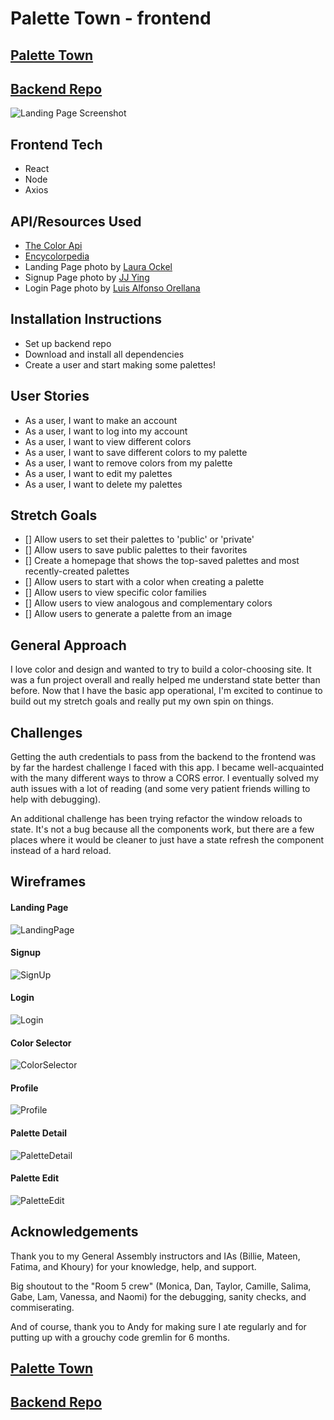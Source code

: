 # Palette Town - frontend

## [Palette Town](https://palettetown.netlify.app)

## [Backend Repo](https://github.com/ecguerra/Project_4_backend)

![Landing Page Screenshot](/landing_page.png)



## Frontend Tech
* React
* Node
* Axios


## API/Resources Used
* [The Color Api](https://www.thecolorapi.com/)
* [Encycolorpedia](https://encycolorpedia.com/)
* Landing Page photo by [Laura Ockel](https://unsplash.com/@viazavier)
* Signup Page photo by [JJ Ying](https://unsplash.com/@jjying)
* Login Page photo by [Luis Alfonso Orellana](https://unsplash.com/@alphonzs)


## Installation Instructions
* Set up backend repo
* Download and install all dependencies
* Create a user and start making some palettes!


## User Stories
* As a user, I want to make an account
* As a user, I want to log into my account
* As a user, I want to view different colors
* As a user, I want to save different colors to my palette
* As a user, I want to remove colors from my palette
* As a user, I want to edit my palettes
* As a user, I want to delete my palettes

## Stretch Goals
- [] Allow users to set their palettes to 'public' or 'private'
- [] Allow users to save public palettes to their favorites
- [] Create a homepage that shows the top-saved palettes and most recently-created palettes
- [] Allow users to start with a color when creating a palette
- [] Allow users to view specific color families
- [] Allow users to view analogous and complementary colors
- [] Allow users to generate a palette from an image


## General Approach
I love color and design and wanted to try to build a color-choosing site. It was a fun project overall and really helped me understand state better than before. Now that I have the basic app operational, I'm excited to continue to build out my stretch goals and really put my own spin on things.


## Challenges
Getting the auth credentials to pass from the backend to the frontend was by far the hardest challenge I faced with this app. I became well-acquainted with the many different ways to throw a CORS error. I eventually solved my auth issues with a lot of reading (and some very patient friends willing to help with debugging).

An additional challenge has been trying refactor the window reloads to state. It's not a bug because all the components work, but there are a few places where it would be cleaner to just have a state refresh the component instead of a hard reload.


## Wireframes

#### Landing Page
![LandingPage](/wireframes/LandingPage.png)

#### Signup
![SignUp](/wireframes/Signup.png)

#### Login
![Login](/wireframes/Login.png)

#### Color Selector
![ColorSelector](/wireframes/ColorSelector.png)

#### Profile
![Profile](/wireframes/Profile.png)

#### Palette Detail
![PaletteDetail](/wireframes/PaletteDetail.png)

#### Palette Edit
![PaletteEdit](/wireframes/PaletteEdit.png)


## Acknowledgements

Thank you to my General Assembly instructors and IAs (Billie, Mateen, Fatima, and Khoury) for your knowledge, help, and support.

Big shoutout to the "Room 5 crew" (Monica, Dan, Taylor, Camille, Salima, Gabe, Lam, Vanessa, and Naomi) for the debugging, sanity checks, and commiserating.

And of course, thank you to Andy for making sure I ate regularly and for putting up with a grouchy code gremlin for 6 months.


## [Palette Town](https://palettetown.netlify.app)

## [Backend Repo](https://github.com/ecguerra/Project_4_backend)